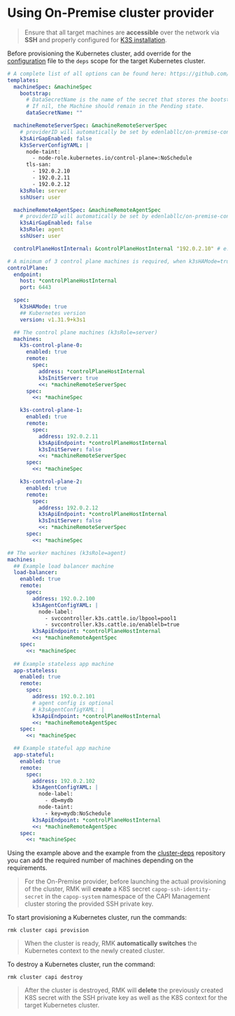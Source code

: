 # Using On-Premise cluster provider

> Ensure that all target machines are **accessible** over the network via **SSH** and properly configured for
> [K3S installation](https://docs.k3s.io/installation).

Before provisioning the Kubernetes cluster, add override for
the [configuration](https://github.com/edenlabllc/cluster-deps.bootstrap.infra/blob/develop/etc/deps/develop/values/onprem-cluster.yaml.gotmpl)
file to the `deps` scope for the target Kubernetes cluster.

```yaml
# A complete list of all options can be found here: https://github.com/edenlabllc/on-premise-configurator.operators.infra/blob/develop/watches.yaml
templates:
  machineSpec: &machineSpec
    bootstrap:
      # DataSecretName is the name of the secret that stores the bootstrap data script.
      # If nil, the Machine should remain in the Pending state.
      dataSecretName: ""

  machineRemoteServerSpec: &machineRemoteServerSpec
    # providerID will automatically be set by edenlabllc/on-premise-configurator.operators.infra
    k3sAirGapEnabled: false
    k3sServerConfigYAML: |
      node-taint:
        - node-role.kubernetes.io/control-plane=:NoSchedule
      tls-san:
        - 192.0.2.10
        - 192.0.2.11
        - 192.0.2.12
    k3sRole: server
    sshUser: user

  machineRemoteAgentSpec: &machineRemoteAgentSpec
    # providerID will automatically be set by edenlabllc/on-premise-configurator.operators.infra
    k3sAirGapEnabled: false
    k3sRole: agent
    sshUser: user

  controlPlaneHostInternal: &controlPlaneHostInternal "192.0.2.10" # e.g. 192.0.2.10

# A minimum of 3 control plane machines is required, when k3sHAMode=true
controlPlane:
  endpoint:
    host: *controlPlaneHostInternal
    port: 6443

  spec:
    k3sHAMode: true
    ## Kubernetes version
    version: v1.31.9+k3s1

  ## The control plane machines (k3sRole=server)
  machines:
    k3s-control-plane-0:
      enabled: true
      remote:
        spec:
          address: *controlPlaneHostInternal
          k3sInitServer: true
          <<: *machineRemoteServerSpec
      spec:
        <<: *machineSpec

    k3s-control-plane-1:
      enabled: true
      remote:
        spec:
          address: 192.0.2.11
          k3sApiEndpoint: *controlPlaneHostInternal
          k3sInitServer: false
          <<: *machineRemoteServerSpec
      spec:
        <<: *machineSpec

    k3s-control-plane-2:
      enabled: true
      remote:
        spec:
          address: 192.0.2.12
          k3sApiEndpoint: *controlPlaneHostInternal
          k3sInitServer: false
          <<: *machineRemoteServerSpec
      spec:
        <<: *machineSpec

## The worker machines (k3sRole=agent)
machines:
  ## Example load balancer machine
  load-balancer:
    enabled: true
    remote:
      spec:
        address: 192.0.2.100
        k3sAgentConfigYAML: |
          node-label:
            - svccontroller.k3s.cattle.io/lbpool=pool1
            - svccontroller.k3s.cattle.io/enablelb=true
        k3sApiEndpoint: *controlPlaneHostInternal
        <<: *machineRemoteAgentSpec
    spec:
      <<: *machineSpec
      
  ## Example stateless app machine
  app-stateless:
    enabled: true
    remote:
      spec:
        address: 192.0.2.101
        # agent config is optional
        # k3sAgentConfigYAML: |
        k3sApiEndpoint: *controlPlaneHostInternal
        <<: *machineRemoteAgentSpec
    spec:
      <<: *machineSpec

  ## Example stateful app machine
  app-stateful:
    enabled: true
    remote:
      spec:
        address: 192.0.2.102
        k3sAgentConfigYAML: |
          node-label:
            - db=mydb
          node-taint:
            - key=mydb:NoSchedule
        k3sApiEndpoint: *controlPlaneHostInternal
        <<: *machineRemoteAgentSpec
    spec:
      <<: *machineSpec
```

Using the example above and the example from
the [cluster-deps](https://github.com/edenlabllc/cluster-deps.bootstrap.infra/blob/develop/etc/deps/develop/values/onprem-cluster.yaml.gotmpl)
repository you can add the required number of machines depending on the requirements.

> For the On-Premise provider, before launching the actual provisioning of the cluster,
> RMK will **create** a K8S secret `capop-ssh-identity-secret` in the `capop-system` namespace
> of the CAPI Management cluster storing the provided SSH private key.

To start provisioning a Kubernetes cluster, run the commands:

```shell
rmk cluster capi provision
```

> When the cluster is ready, RMK **automatically switches** the Kubernetes context to the newly created cluster.

To destroy a Kubernetes cluster, run the command:

```shell
rmk cluster capi destroy
```

> After the cluster is destroyed, RMK will **delete** the previously created K8S secret with the SSH private key 
> as well as the K8S context for the target Kubernetes cluster.
